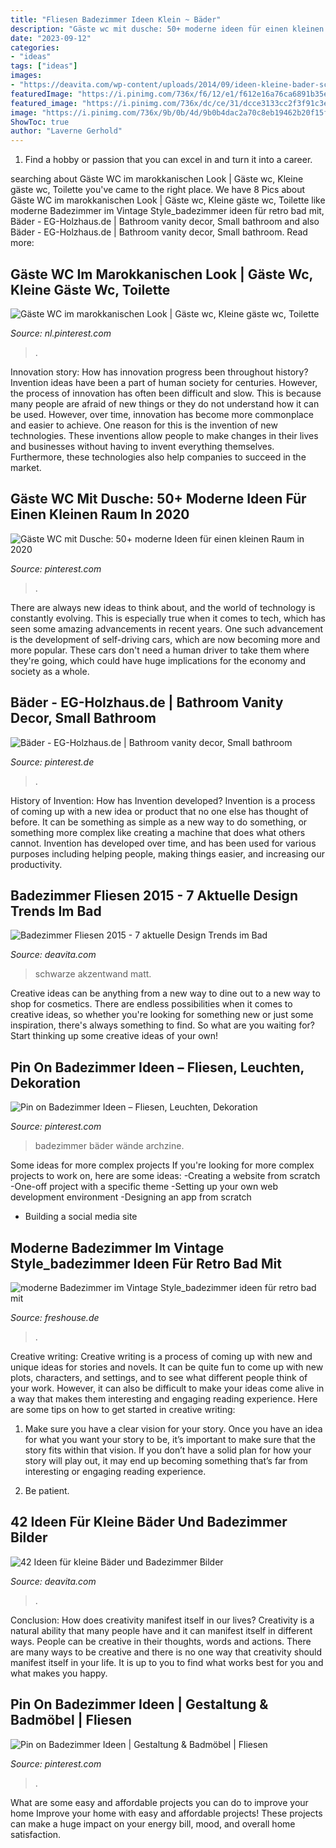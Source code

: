 ```yaml
---
title: "Fliesen Badezimmer Ideen Klein ~ Bäder"
description: "Gäste wc mit dusche: 50+ moderne ideen für einen kleinen raum in 2020"
date: "2023-09-12"
categories:
- "ideas"
tags: ["ideas"]
images:
- "https://deavita.com/wp-content/uploads/2014/09/ideen-kleine-bader-schmales-badezimmer-dusche-beige-bodenfliesen.jpg"
featuredImage: "https://i.pinimg.com/736x/f6/12/e1/f612e16a76ca6891b35e2d7350a33c64.jpg"
featured_image: "https://i.pinimg.com/736x/dc/ce/31/dcce3133cc2f3f91c3e0c1af77f93f44.jpg"
image: "https://i.pinimg.com/736x/9b/0b/4d/9b0b4dac2a70c8eb19462b20f15f4820.jpg"
ShowToc: true
author: "Laverne Gerhold"
---
```



1. Find a hobby or passion that you can excel in and turn it into a career.

	

		
searching about Gäste WC im marokkanischen Look | Gäste wc, Kleine gäste wc, Toilette you've came to the right place. We have 8 Pics about Gäste WC im marokkanischen Look | Gäste wc, Kleine gäste wc, Toilette like moderne Badezimmer im Vintage Style_badezimmer ideen für retro bad mit, Bäder - EG-Holzhaus.de | Bathroom vanity decor, Small bathroom and also Bäder - EG-Holzhaus.de | Bathroom vanity decor, Small bathroom. Read more:
		
    
## Gäste WC Im Marokkanischen Look | Gäste Wc, Kleine Gäste Wc, Toilette

<img loading=lazy src="https://i.pinimg.com/736x/f6/12/e1/f612e16a76ca6891b35e2d7350a33c64.jpg" onerror="this.onerror=null;this.src='https://tse3.mm.bing.net/th?id=OIP.Cs2vv8HXqU7L_xhHwmVK9AHaMS&amp;pid=15.1';" alt="Gäste WC im marokkanischen Look | Gäste wc, Kleine gäste wc, Toilette">

_Source: nl.pinterest.com_

>. 

	

Innovation story: How has innovation progress been throughout history?
Invention ideas have been a part of human society for centuries. However, the process of innovation has often been difficult and slow. This is because many people are afraid of new things or they do not understand how it can be used. However, over time, innovation has become more commonplace and easier to achieve. One reason for this is the invention of new technologies. These inventions allow people to make changes in their lives and businesses without having to invent everything themselves. Furthermore, these technologies also help companies to succeed in the market.

    
## Gäste WC Mit Dusche: 50+ Moderne Ideen Für Einen Kleinen Raum In 2020

<img loading=lazy src="https://i.pinimg.com/736x/dc/ce/31/dcce3133cc2f3f91c3e0c1af77f93f44.jpg" onerror="this.onerror=null;this.src='https://tse2.mm.bing.net/th?id=OIP.DMuIpTsobWMGF68CtRi50wHaLF&amp;pid=15.1';" alt="Gäste WC mit Dusche: 50+ moderne Ideen für einen kleinen Raum in 2020">

_Source: pinterest.com_

>. 

	

There are always new ideas to think about, and the world of technology is constantly evolving. This is especially true when it comes to tech, which has seen some amazing advancements in recent years. One such advancement is the development of self-driving cars, which are now becoming more and more popular. These cars don't need a human driver to take them where they're going, which could have huge implications for the economy and society as a whole.

    
## Bäder - EG-Holzhaus.de | Bathroom Vanity Decor, Small Bathroom

<img loading=lazy src="https://i.pinimg.com/736x/9b/0b/4d/9b0b4dac2a70c8eb19462b20f15f4820.jpg" onerror="this.onerror=null;this.src='https://tse2.mm.bing.net/th?id=OIP.r1Rp1WfBAs5ZOJpeboNq7QHaJ3&amp;pid=15.1';" alt="Bäder - EG-Holzhaus.de | Bathroom vanity decor, Small bathroom">

_Source: pinterest.de_

>. 

	

History of Invention: How has Invention developed?
Invention is a process of coming up with a new idea or product that no one else has thought of before. It can be something as simple as a new way to do something, or something more complex like creating a machine that does what others cannot. Invention has developed over time, and has been used for various purposes including helping people, making things easier, and increasing our productivity.

    
## Badezimmer Fliesen 2015 - 7 Aktuelle Design Trends Im Bad

<img loading=lazy src="https://deavita.com/wp-content/uploads/2015/01/badezimmer-fliesen-2015-schwarz-texturen-runder-waschbecken-aufsatz-weiss.jpg" onerror="this.onerror=null;this.src='https://tse2.mm.bing.net/th?id=OIP.XCf83kaSNZbK1JBMOrE5FwHaJ4&amp;pid=15.1';" alt="Badezimmer Fliesen 2015 - 7 aktuelle Design Trends im Bad">

_Source: deavita.com_

>schwarze akzentwand matt. 

	

Creative ideas can be anything from a new way to dine out to a new way to shop for cosmetics. There are endless possibilities when it comes to creative ideas, so whether you're looking for something new or just some inspiration, there's always something to find. So what are you waiting for? Start thinking up some creative ideas of your own!

    
## Pin On Badezimmer Ideen – Fliesen, Leuchten, Dekoration

<img loading=lazy src="https://i.pinimg.com/736x/6d/75/fb/6d75fba2e7fd5033840d3cfd9b8b66b2.jpg" onerror="this.onerror=null;this.src='https://tse1.mm.bing.net/th?id=OIP.0QR9o22RshUILPpaLKq6ygHaLZ&amp;pid=15.1';" alt="Pin on Badezimmer Ideen – Fliesen, Leuchten, Dekoration">

_Source: pinterest.com_

>badezimmer bäder wände archzine. 

	

Some ideas for more complex projects
If you're looking for more complex projects to work on, here are some ideas: 
-Creating a website from scratch 
-One-off project with a specific theme 
-Setting up your own web development environment 
-Designing an app from scratch 
- Building a social media site

    
## Moderne Badezimmer Im Vintage Style_badezimmer Ideen Für Retro Bad Mit

<img loading=lazy src="https://cdn.freshouse.de/uploads/2016/02/moderne-Badezimmer-im-Vintage-Style_badezimmer-ideen-für-retro-bad-mit-vintage-waschtisch-holz-und-moderne-dusche-mit-glaswand-und-mosaik-e1455010461515.jpg" onerror="this.onerror=null;this.src='https://tse4.mm.bing.net/th?id=OIP._aNEP37_7Ho6wup6aeSBBwHaE5&amp;pid=15.1';" alt="moderne Badezimmer im Vintage Style_badezimmer ideen für retro bad mit">

_Source: freshouse.de_

>. 

	

Creative writing:
Creative writing is a process of coming up with new and unique ideas for stories and novels. It can be quite fun to come up with new plots, characters, and settings, and to see what different people think of your work. However, it can also be difficult to make your ideas come alive in a way that makes them interesting and engaging reading experience. Here are some tips on how to get started in creative writing: 
1. Make sure you have a clear vision for your story. Once you have an idea for what you want your story to be, it’s important to make sure that the story fits within that vision. If you don’t have a solid plan for how your story will play out, it may end up becoming something that’s far from interesting or engaging reading experience. 

2. Be patient.

    
## 42 Ideen Für Kleine Bäder Und Badezimmer Bilder

<img loading=lazy src="https://deavita.com/wp-content/uploads/2014/09/ideen-kleine-bader-schmales-badezimmer-dusche-beige-bodenfliesen.jpg" onerror="this.onerror=null;this.src='https://tse2.mm.bing.net/th?id=OIP.FhUkd2SqRYnhw7yWz2UXbgHaLp&amp;pid=15.1';" alt="42 Ideen für kleine Bäder und Badezimmer Bilder">

_Source: deavita.com_

>. 

	

Conclusion: How does creativity manifest itself in our lives?
Creativity is a natural ability that many people have and it can manifest itself in different ways. People can be creative in their thoughts, words and actions. There are many ways to be creative and there is no one way that creativity should manifest itself in your life. It is up to you to find what works best for you and what makes you happy.

    
## Pin On Badezimmer Ideen | Gestaltung &amp; Badmöbel | Fliesen

<img loading=lazy src="https://i.pinimg.com/736x/0c/55/f2/0c55f269213edfdf81e8bd9203d99939.jpg" onerror="this.onerror=null;this.src='https://tse3.mm.bing.net/th?id=OIP.tS-7IRUF25gOQOx1V3qMiAHaId&amp;pid=15.1';" alt="Pin on Badezimmer Ideen | Gestaltung &amp; Badmöbel | Fliesen">

_Source: pinterest.com_

>. 

	

What are some easy and affordable projects you can do to improve your home
Improve your home with easy and affordable projects! These projects can make a huge impact on your energy bill, mood, and overall home satisfaction.

